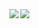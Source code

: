 <div>
<a href="https://github-readme-stats.vercel.app/apiusername=a8081&count_private=true&show_icons=true&include_all_commits=true&theme=dark">
  <img align="left" src="https://github-readme-stats.vercel.app/api?username=a8081&count_private=true&show_icons=true&include_all_commits=true&theme=dark" />
</a>
<a href="https://github-readme-stats.vercel.app/api/top-langs/?username=a8081&hide=html,d&layout=compact&theme=dark">
  <img align="left" src="https://github-readme-stats.vercel.app/api/top-langs/?username=a8081&hide=html,d&layout=compact&theme=dark" />
</a>
</div>
